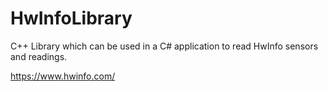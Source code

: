 # HwInfoLibrary

C++ Library which can be used in a C# application to read HwInfo sensors and readings.

https://www.hwinfo.com/

